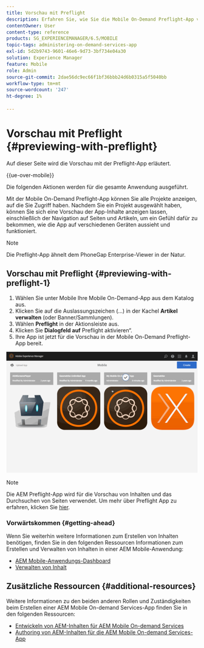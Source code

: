 ```yaml
---
title: Vorschau mit Preflight
description: Erfahren Sie, wie Sie die Mobile On-Demand Preflight-App verwenden, um alle Projekte anzuzeigen, auf die Sie Zugriff haben.
contentOwner: User
content-type: reference
products: SG_EXPERIENCEMANAGER/6.5/MOBILE
topic-tags: administering-on-demand-services-app
exl-id: 5d2b9743-9601-46e6-9d73-3bf734e04a30
solution: Experience Manager
feature: Mobile
role: Admin
source-git-commit: 2dae56dc9ec66f1bf36bbb24d6b0315a5f5040bb
workflow-type: tm+mt
source-wordcount: '247'
ht-degree: 1%

---
```


# Vorschau mit Preflight {#previewing-with-preflight}

Auf dieser Seite wird die Vorschau mit der Preflight-App erläutert.

{{ue-over-mobile}}

Die folgenden Aktionen werden für die gesamte Anwendung ausgeführt.

Mit der Mobile On-Demand Preflight-App können Sie alle Projekte anzeigen, auf die Sie Zugriff haben. Nachdem Sie ein Projekt ausgewählt haben, können Sie sich eine Vorschau der App-Inhalte anzeigen lassen, einschließlich der Navigation auf Seiten und Artikeln, um ein Gefühl dafür zu bekommen, wie die App auf verschiedenen Geräten aussieht und funktioniert.

>[!NOTE]
>
>Die Preflight-App ähnelt dem PhoneGap Enterprise-Viewer in der Natur.

## Vorschau mit Preflight {#previewing-with-preflight-1}

1. Wählen Sie unter Mobile Ihre Mobile On-Demand-App aus dem Katalog aus.
1. Klicken Sie auf die Auslassungszeichen (…) in der Kachel **Artikel verwalten** (oder Banner/Sammlungen).
1. Wählen **Preflight** in der Aktionsleiste aus.
1. Klicken Sie **Dialogfeld auf** Preflight aktivieren“.
1. Ihre App ist jetzt für die Vorschau in der Mobile On-Demand Preflight-App bereit.

![chlimage_1-8](assets/chlimage_1-8.gif)

>[!NOTE]
>
>Die AEM Preflight-App wird für die Vorschau von Inhalten und das Durchsuchen von Seiten verwendet. Um mehr über Preflight App zu erfahren, klicken Sie [hier](https://helpx.adobe.com/digital-publishing-solution/help/aem-mobile-end-of-life-faq.html).
>

### Vorwärtskommen {#getting-ahead}

Wenn Sie weiterhin weitere Informationen zum Erstellen von Inhalten benötigen, finden Sie in den folgenden Ressourcen Informationen zum Erstellen und Verwalten von Inhalten in einer AEM Mobile-Anwendung:

* [AEM Mobile-Anwendungs-Dashboard](/help/mobile/mobile-apps-ondemand-application-dashboard.md)
* [Verwalten von Inhalt](/help/mobile/mobile-apps-ondemand-manage-content-ondemand.md)

## Zusätzliche Ressourcen {#additional-resources}

Weitere Informationen zu den beiden anderen Rollen und Zuständigkeiten beim Erstellen einer AEM Mobile On-demand Services-App finden Sie in den folgenden Ressourcen:

* [Entwickeln von AEM-Inhalten für AEM Mobile On-demand Services](/help/mobile/aem-mobile-on-demand.md)
* [Authoring von AEM-Inhalten für die AEM Mobile On-demand Services-App](/help/mobile/mobile-apps-ondemand.md)
